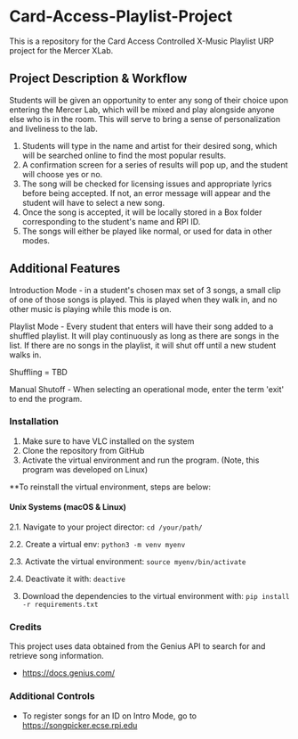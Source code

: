 # Card-Access-Playlist-Project #
This is a repository for the Card Access Controlled X-Music Playlist URP project for the Mercer XLab.

## Project Description & Workflow 
Students will be given an opportunity to enter any song of their choice upon entering the Mercer Lab, which will be mixed and play alongside anyone else who is in the room. This will serve to bring a sense of personalization and liveliness to the lab.

1. Students will type in the name and artist for their desired song, which will be searched online to find the most popular results.
2. A confirmation screen for a series of results will pop up, and the student will choose yes or no.
3. The song will be checked for licensing issues and appropriate lyrics before being accepted. If not, an error message will appear and the student will have to select a new song.
4. Once the song is accepted, it will be locally stored in a Box folder corresponding to the student's name and RPI ID.
5. The songs will either be played like normal, or used for data in other modes. 

## Additional Features
Introduction Mode - in a student's chosen max set of 3 songs, a small clip of one of those songs is played. This is played when they walk in, and no other music is playing while this mode is on.

Playlist Mode - Every student that enters will have their song added to a shuffled playlist. It will play continuously as long as there are songs in the list. If there are no songs in the playlist, it will shut off until a new student walks in. 

Shuffling = TBD

Manual Shutoff - When selecting an operational mode, enter the term 'exit' to end the program. 

### Installation

1. Make sure to have VLC installed on the system
2. Clone the repository from GitHub
3. Activate the virtual environment and run the program. (Note, this program was developed on Linux)

**To reinstall the virtual environment, steps are below:

#### Unix Systems (macOS & Linux)
2.1. Navigate to your project director:
`cd /your/path/`

2.2. Create a virtual env:
`python3 -m venv myenv`

2.3. Activate the virtual environment:
`source myenv/bin/activate`

2.4. Deactivate it with:
`deactive`

3. Download the dependencies to the virtual environment with:
`pip install -r requirements.txt`

### Credits

This project uses data obtained from the Genius API to search for and retrieve song information.
- https://docs.genius.com/

### Additional Controls
- To register songs for an ID on Intro Mode, go to https://songpicker.ecse.rpi.edu
